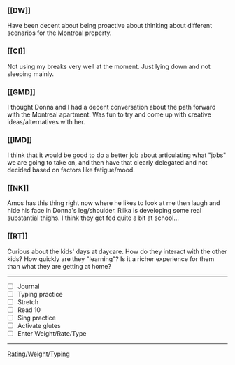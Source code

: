 ### [[DW]]
Have been decent about being proactive about thinking about different scenarios for the Montreal property.

### [[CI]]
Not using my breaks very well at the moment. Just lying down and not sleeping mainly.

### [[GMD]]
I thought Donna and I had a decent conversation about the path forward with the Montreal apartment. Was fun to try and come up with creative ideas/alternatives with her.

### [[IMD]]
I think that it would be good to do a better job about articulating what "jobs" we are going to take on, and then have that clearly delegated and not decided based on factors like fatigue/mood.

### [[NK]]
Amos has this thing right now where he likes to look at me then laugh and hide his face in Donna's leg/shoulder. Rilka is developing some real substantial thighs. I think they get fed quite a bit at school...

### [[RT]]
Curious about the kids' days at daycare. How do they interact with the other kids? How quickly are they "learning"? Is it a richer experience for them than what they are getting at home?

---
- [ ] Journal
- [ ] Typing practice
- [ ] Stretch
- [ ] Read 10
- [ ] Sing practice
- [ ] Activate glutes
- [ ] Enter Weight/Rate/Type
---

[Rating/Weight/Typing](https://docs.google.com/spreadsheets/d/1p6cinTqipnxyiSCgPBAWp2cAHA5q6P0NL58bNCxedCY/edit#gid=0)
